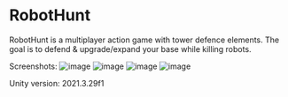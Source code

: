 # RobotHunt

RobotHunt is a multiplayer action game with tower defence elements. The goal is to defend & upgrade/expand your base while killing robots.

Screenshots:
![image](https://github.com/wariacix/RobotHunt/assets/70266908/e7921721-60c4-4eca-a164-7ab5771918d4)
![image](https://github.com/wariacix/RobotHunt/assets/70266908/1212004b-a5fd-4836-bee7-0e19aabbd381)
![image](https://github.com/wariacix/RobotHunt/assets/70266908/c929d3a5-9a4f-405f-8fbc-268dc5d8e2ec)
![image](https://github.com/wariacix/RobotHunt/assets/70266908/c77a1dbb-9a06-473e-8900-6f40ea5e9970)

Unity version: 2021.3.29f1
